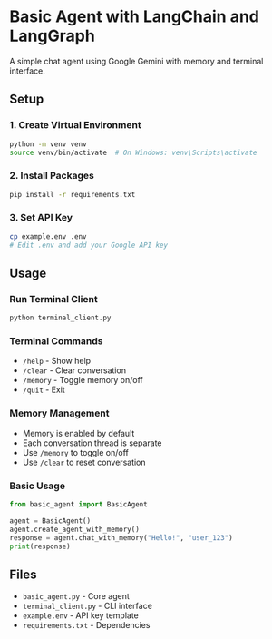 # Basic Agent with LangChain and LangGraph

A simple chat agent using Google Gemini with memory and terminal interface.

## Setup

### 1. Create Virtual Environment
```bash
python -m venv venv
source venv/bin/activate  # On Windows: venv\Scripts\activate
```

### 2. Install Packages
```bash
pip install -r requirements.txt
```

### 3. Set API Key
```bash
cp example.env .env
# Edit .env and add your Google API key
```

## Usage

### Run Terminal Client
```bash
python terminal_client.py
```

### Terminal Commands
- `/help` - Show help
- `/clear` - Clear conversation
- `/memory` - Toggle memory on/off
- `/quit` - Exit

### Memory Management
- Memory is enabled by default
- Each conversation thread is separate
- Use `/memory` to toggle on/off
- Use `/clear` to reset conversation

### Basic Usage
```python
from basic_agent import BasicAgent

agent = BasicAgent()
agent.create_agent_with_memory()
response = agent.chat_with_memory("Hello!", "user_123")
print(response)
```

## Files
- `basic_agent.py` - Core agent
- `terminal_client.py` - CLI interface
- `example.env` - API key template
- `requirements.txt` - Dependencies